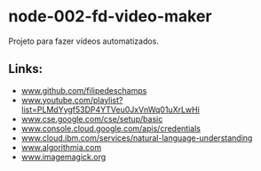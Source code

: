 # node-002-fd-video-maker
Projeto para fazer vídeos automatizados.

## Links:
- www.github.com/filipedeschamps
- www.youtube.com/playlist?list=PLMdYygf53DP4YTVeu0JxVnWq01uXrLwHi
- www.cse.google.com/cse/setup/basic
- www.console.cloud.google.com/apis/credentials
- www.cloud.ibm.com/services/natural-language-understanding
- www.algorithmia.com
- www.imagemagick.org
